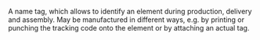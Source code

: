 A name tag, which allows to identify an element during production, delivery and assembly.  May be manufactured in different ways, e.g. by printing or punching the tracking code onto the element or by attaching an actual tag.